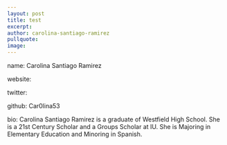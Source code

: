 ```yaml
---
layout: post
title: test
excerpt: 
author: carolina-santiago-ramirez
pullquote:
image:
---
```


name: Carolina Santiago Ramirez

website:

twitter:

github: Car0lina53

bio: Carolina Santiago Ramirez is a graduate of Westfield High School. She is a 21st Century Scholar and a Groups Scholar at IU. She is Majoring in Elementary Education and Minoring in Spanish.
  
